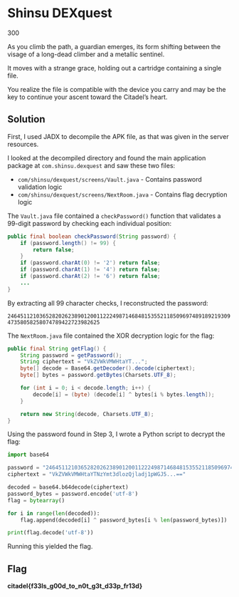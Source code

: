 # Shinsu DEXquest

300

As you climb the path, a guardian emerges, its form shifting between the visage of a long-dead climber and a metallic sentinel.

It moves with a strange grace, holding out a cartridge containing a single file.

You realize the file is compatible with the device you carry and may be the key to continue your ascent toward the Citadel’s heart.

## Solution

First, I used JADX to decompile the APK file, as that was given in the server resources.

I looked at the decompiled directory and found the main application package at `com.shinsu.dexquest` and saw these two files:

- `com/shinsu/dexquest/screens/Vault.java` - Contains password validation logic
- `com/shinsu/dexquest/screens/NextRoom.java` - Contains flag decryption logic

The `Vault.java` file contained a `checkPassword()` function that validates a 99-digit password by checking each individual position:

```java
public final boolean checkPassword(String password) {
    if (password.length() != 99) {
        return false;
    }
    if (password.charAt(0) != '2') return false;
    if (password.charAt(1) != '4') return false;
    if (password.charAt(2) != '6') return false;
    ...
}
```

By extracting all 99 character checks, I reconstructed the password:

`246451121036528202623890120011222498714684815355211850969748918921930947358058258074789422723982625`

The `NextRoom.java` file contained the XOR decryption logic for the flag:

```java
public final String getFlag() {
    String password = getPassword();
    String ciphertext = "VkZVWkVMWHtaYT...";
    byte[] decode = Base64.getDecoder().decode(ciphertext);
    byte[] bytes = password.getBytes(Charsets.UTF_8);

    for (int i = 0; i < decode.length; i++) {
        decode[i] = (byte) (decode[i] ^ bytes[i % bytes.length]);
    }

    return new String(decode, Charsets.UTF_8);
}
```

Using the password found in Step 3, I wrote a Python script to decrypt the flag:

```python
import base64

password = "246451121036528202623890120011222498714684815355211850969748918921930947358058258074789422723982625"
ciphertext = "VkZVWkVMWHtaYTNzYmt3dlozQjladj1pWGJ5...=="

decoded = base64.b64decode(ciphertext)
password_bytes = password.encode('utf-8')
flag = bytearray()

for i in range(len(decoded)):
    flag.append(decoded[i] ^ password_bytes[i % len(password_bytes)])

print(flag.decode('utf-8'))
```

Running this yielded the flag.


## Flag

**citadel{f33ls_g00d_to_n0t_g3t_d33p_fr13d}**